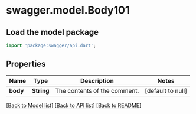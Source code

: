# swagger.model.Body101

## Load the model package
```dart
import 'package:swagger/api.dart';
```

## Properties
Name | Type | Description | Notes
------------ | ------------- | ------------- | -------------
**body** | **String** | The contents of the comment. | [default to null]

[[Back to Model list]](../README.md#documentation-for-models) [[Back to API list]](../README.md#documentation-for-api-endpoints) [[Back to README]](../README.md)

